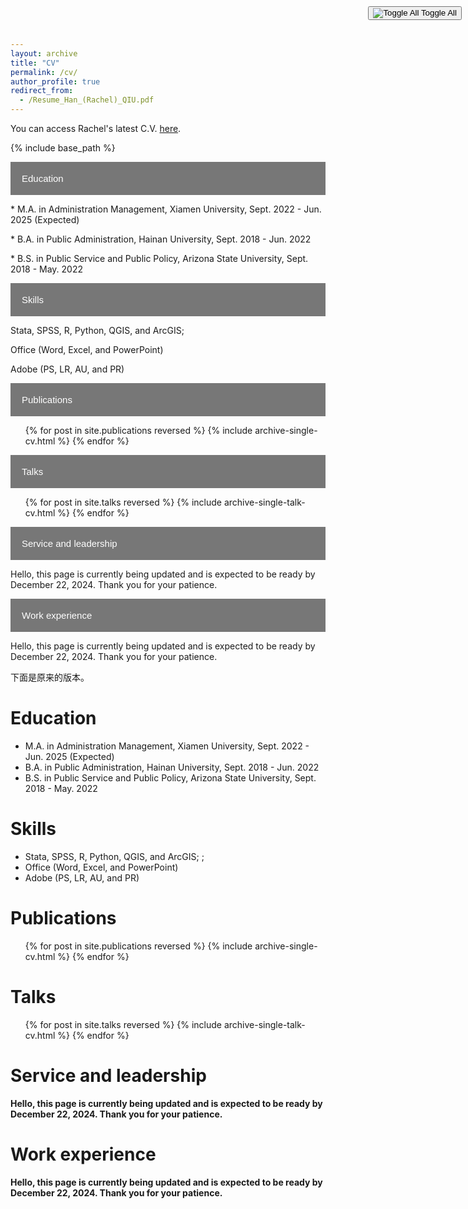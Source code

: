 ```yaml
---
layout: archive
title: "CV"
permalink: /cv/
author_profile: true
redirect_from:
  - /Resume_Han_(Rachel)_QIU.pdf
---
```

You can access Rachel's latest C.V. [here](https://raw.githubusercontent.com/qiuhan-star/hanrachelqiu.github.io/master/assets/Resume_Han_(Rachel)_QIU.pdf). 

{% include base_path %}

<!-- 在页面顶部或底部添加一键展开/收拢图标和文本 -->
<button class="toggle-all" style="position: fixed; top: 10px; right: 10px;">
  <img src="collapse-icon.png" alt="Toggle All" />
  <span>Toggle All</span>
</button>

<!DOCTYPE html>
<html lang="en">
<head>
<meta charset="UTF-8">
<title>Collapsible List Example</title>
<style>
  .collapsible {
    background-color: #777;
    color: white;
    cursor: pointer;
    padding: 18px;
    width: 100%;
    border: none;
    text-align: left;
    outline: none;
    font-size: 15px;
  }

  .active, .collapsible:hover {
    background-color: #555;
  }

  .content {
    padding: 0 18px;
    display: none;
    overflow: hidden;
    background-color: #f1f1f1;
  }
</style>
</head>
<body>

<button class="collapsible">Education</button>
<div class="content">
  <p>* M.A. in Administration Management, Xiamen University, Sept. 2022 - Jun. 2025 (Expected)</p>
  <p>* B.A. in Public Administration, Hainan University, Sept. 2018 - Jun. 2022</p>
  <p>* B.S. in Public Service and Public Policy, Arizona State University, Sept. 2018 - May. 2022</p>
</div>

<button class="collapsible">Skills</button>
<div class="content">
  <p>Stata, SPSS, R, Python, QGIS, and ArcGIS;</p>
  <p>Office (Word, Excel, and PowerPoint)</p>
  <p>Adobe (PS, LR, AU, and PR)</p>
</div>

<button class="collapsible">Publications</button>
<div class="content">
  <!-- Publications content here -->
  <ul>{% for post in site.publications reversed %}
    {% include archive-single-cv.html %}
  {% endfor %}</ul>
</div>

<button class="collapsible">Talks</button>
<div class="content">
  <!-- Talks content here -->
  <ul>{% for post in site.talks reversed %}
    {% include archive-single-talk-cv.html  %}
  {% endfor %}</ul>
</div>

<button class="collapsible">Service and leadership</button>
<div class="content">
  <p>Hello, this page is currently being updated and is expected to be ready by December 22, 2024. Thank you for your patience.</p>
</div>

<button class="collapsible">Work experience</button>
<div class="content">
  <p>Hello, this page is currently being updated and is expected to be ready by December 22, 2024. Thank you for your patience.</p>
</div>

<script>
var coll = document.getElementsByClassName("collapsible");
var i;

for (i = 0; i < coll.length; i++) {
  coll[i].addEventListener("click", function() {
    this.classList.toggle("active");
    var content = this.nextElementSibling;
    if (content.style.display === "block") {
      content.style.display = "none";
    } else {
      content.style.display = "block";
    }
  });
}
</script>

</body>
</html>





下面是原来的版本。

Education
======
* M.A. in Administration Management, Xiamen University, Sept. 2022 - Jun. 2025 (Expected)
* B.A. in Public Administration, Hainan University, Sept. 2018 - Jun. 2022
* B.S. in Public Service and Public Policy, Arizona State University, Sept. 2018 - May. 2022

Skills
======
* Stata, SPSS, R, Python, QGIS, and ArcGIS; ; 
* Office (Word, Excel, and PowerPoint)
* Adobe (PS, LR, AU, and PR)

Publications
======
  <ul>{% for post in site.publications reversed %}
    {% include archive-single-cv.html %}
  {% endfor %}</ul>
  
Talks
======
  <ul>{% for post in site.talks reversed %}
    {% include archive-single-talk-cv.html  %}
  {% endfor %}</ul>

Service and leadership
======
**Hello, this page is currently being updated and is expected to be ready by December 22, 2024. Thank you for your patience.**

Work experience
======
**Hello, this page is currently being updated and is expected to be ready by December 22, 2024. Thank you for your patience.**
